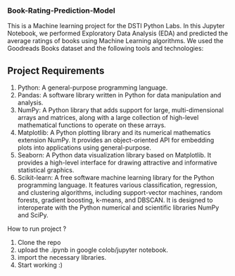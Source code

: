 ### Book-Rating-Prediction-Model
This is a Machine learning project for the DSTI Python Labs. In this Jupyter Notebook, we performed Exploratory Data Analysis (EDA) and predicted the average ratings of books using Machine Learning algorithms. We used the Goodreads Books dataset and the following tools and technologies:

## Project Requirements

1) Python: A general-purpose programming language.
3) Pandas: A software library written in Python for data manipulation and analysis.
4) NumPy: A Python library that adds support for large, multi-dimensional arrays and matrices, along with a large collection of high-level mathematical functions to operate on these arrays.
5) Matplotlib: A Python plotting library and its numerical mathematics extension NumPy. It provides an object-oriented API for embedding plots into applications using general-purpose.
6) Seaborn: A Python data visualization library based on Matplotlib. It provides a high-level interface for drawing attractive and informative statistical graphics.
7) Scikit-learn: A free software machine learning library for the Python programming language. It features various classification, regression, and clustering algorithms, including support-vector machines, random forests, gradient boosting, k-means, and DBSCAN. It is designed to interoperate with the Python numerical and scientific libraries NumPy and SciPy.

How to run project ?

1) Clone the repo
2) upload the .ipynb in google colob/jupyter notebook.
3) import the necessary libraries.
4) Start working :)


